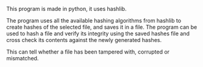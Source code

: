 This program is made in python, it uses hashlib.

The program uses all the available hashing algorithms from hashlib to create hashes of the selected file, and saves it in a file.
The program can be used to hash a file and verify its integrity using the saved hashes file and cross check its contents against the newly generated hashes.

This can tell whether a file has been tampered with, corrupted or mismatched.
